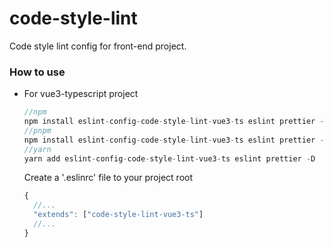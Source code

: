 # code-style-lint
Code style lint config for front-end project.

### How to use

- For vue3-typescript project

  ```js
  //npm
  npm install eslint-config-code-style-lint-vue3-ts eslint prettier -D
  //pnpm 
  npm install eslint-config-code-style-lint-vue3-ts eslint prettier -D
  //yarn
  yarn add eslint-config-code-style-lint-vue3-ts eslint prettier -D
  ```

  Create a '.eslinrc' file to your project root

  ```javascript
  {
    //...
    "extends": ["code-style-lint-vue3-ts"]
    //...
  }
  ```
